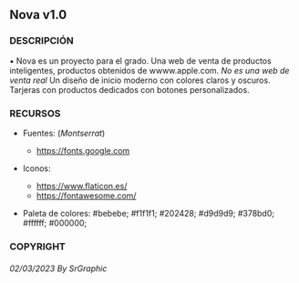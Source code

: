 ## Nova v1.0

### DESCRIPCIÓN

▪ Nova es un proyecto para el grado. Una web de venta de productos inteligentes, productos obtenidos de wwww.apple.com. *No es una web de venta real* Un diseño de inicio moderno con colores claros y oscuros. Tarjeras con productos dedicados con 
botones personalizados. 

### RECURSOS 

- Fuentes: (*Montserrat*)
  - https://fonts.google.com

- Iconos:
  - https://www.flaticon.es/
  - https://fontawesome.com/

- Paleta de colores: #bebebe; #f1f1f1; #202428; #d9d9d9; #378bd0; #ffffff; #000000;

### COPYRIGHT

###### 02/03/2023 By SrGraphic 

